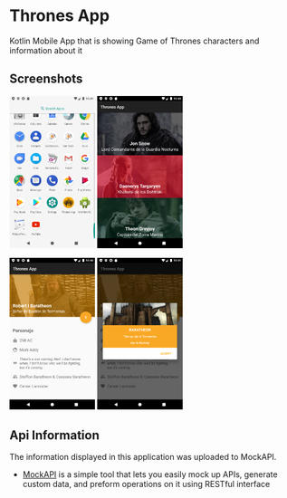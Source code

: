 # Thrones App
Kotlin Mobile App that is showing Game of Thrones characters and information about it

## Screenshots

<p aling="center">
<img src="/images/01.png" width="30%" /> <img src="/images/02.png" width="30%" /> 
</p>
<p aling="center">
<img src="/images/03.png" width="30%" /> <img src="/images/04.png" width="30%" /> 
</p>

## Api Information
The information displayed in this application was uploaded to MockAPI.

- [MockAPI](https://www.mockapi.io/) is a simple tool that lets you easily mock up APIs, generate custom data, and preform operations on it using RESTful interface
